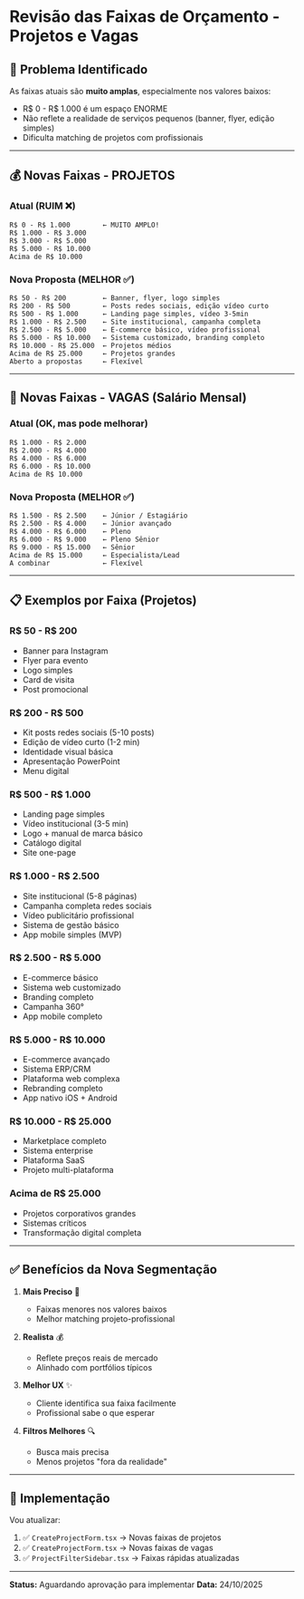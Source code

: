 # Revisão das Faixas de Orçamento - Projetos e Vagas

## 🎯 Problema Identificado
As faixas atuais são **muito amplas**, especialmente nos valores baixos:
- R$ 0 - R$ 1.000 é um espaço ENORME
- Não reflete a realidade de serviços pequenos (banner, flyer, edição simples)
- Dificulta matching de projetos com profissionais

---

## 💰 Novas Faixas - PROJETOS

### Atual (RUIM ❌)
```
R$ 0 - R$ 1.000        ← MUITO AMPLO!
R$ 1.000 - R$ 3.000
R$ 3.000 - R$ 5.000
R$ 5.000 - R$ 10.000
Acima de R$ 10.000
```

### Nova Proposta (MELHOR ✅)
```
R$ 50 - R$ 200         ← Banner, flyer, logo simples
R$ 200 - R$ 500        ← Posts redes sociais, edição vídeo curto
R$ 500 - R$ 1.000      ← Landing page simples, vídeo 3-5min
R$ 1.000 - R$ 2.500    ← Site institucional, campanha completa
R$ 2.500 - R$ 5.000    ← E-commerce básico, vídeo profissional
R$ 5.000 - R$ 10.000   ← Sistema customizado, branding completo
R$ 10.000 - R$ 25.000  ← Projetos médios
Acima de R$ 25.000     ← Projetos grandes
Aberto a propostas     ← Flexível
```

---

## 💼 Novas Faixas - VAGAS (Salário Mensal)

### Atual (OK, mas pode melhorar)
```
R$ 1.000 - R$ 2.000
R$ 2.000 - R$ 4.000
R$ 4.000 - R$ 6.000
R$ 6.000 - R$ 10.000
Acima de R$ 10.000
```

### Nova Proposta (MELHOR ✅)
```
R$ 1.500 - R$ 2.500    ← Júnior / Estagiário
R$ 2.500 - R$ 4.000    ← Júnior avançado
R$ 4.000 - R$ 6.000    ← Pleno
R$ 6.000 - R$ 9.000    ← Pleno Sênior
R$ 9.000 - R$ 15.000   ← Sênior
Acima de R$ 15.000     ← Especialista/Lead
A combinar             ← Flexível
```

---

## 📋 Exemplos por Faixa (Projetos)

### R$ 50 - R$ 200
- Banner para Instagram
- Flyer para evento
- Logo simples
- Card de visita
- Post promocional

### R$ 200 - R$ 500
- Kit posts redes sociais (5-10 posts)
- Edição de vídeo curto (1-2 min)
- Identidade visual básica
- Apresentação PowerPoint
- Menu digital

### R$ 500 - R$ 1.000
- Landing page simples
- Vídeo institucional (3-5 min)
- Logo + manual de marca básico
- Catálogo digital
- Site one-page

### R$ 1.000 - R$ 2.500
- Site institucional (5-8 páginas)
- Campanha completa redes sociais
- Vídeo publicitário profissional
- Sistema de gestão básico
- App mobile simples (MVP)

### R$ 2.500 - R$ 5.000
- E-commerce básico
- Sistema web customizado
- Branding completo
- Campanha 360°
- App mobile completo

### R$ 5.000 - R$ 10.000
- E-commerce avançado
- Sistema ERP/CRM
- Plataforma web complexa
- Rebranding completo
- App nativo iOS + Android

### R$ 10.000 - R$ 25.000
- Marketplace completo
- Sistema enterprise
- Plataforma SaaS
- Projeto multi-plataforma

### Acima de R$ 25.000
- Projetos corporativos grandes
- Sistemas críticos
- Transformação digital completa

---

## ✅ Benefícios da Nova Segmentação

1. **Mais Preciso** 🎯
   - Faixas menores nos valores baixos
   - Melhor matching projeto-profissional
   
2. **Realista** 💰
   - Reflete preços reais de mercado
   - Alinhado com portfólios típicos

3. **Melhor UX** ✨
   - Cliente identifica sua faixa facilmente
   - Profissional sabe o que esperar

4. **Filtros Melhores** 🔍
   - Busca mais precisa
   - Menos projetos "fora da realidade"

---

## 🚀 Implementação

Vou atualizar:
1. ✅ `CreateProjectForm.tsx` → Novas faixas de projetos
2. ✅ `CreateProjectForm.tsx` → Novas faixas de vagas
3. ✅ `ProjectFilterSidebar.tsx` → Faixas rápidas atualizadas

---

**Status:** Aguardando aprovação para implementar
**Data:** 24/10/2025
